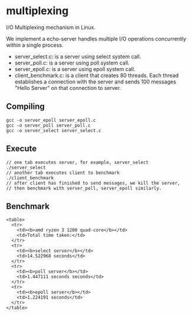 # multiplexing
I/O Multiplexing mechanism in Linux.

We implement a echo-server handles multiple I/O operations concurrently within a single process.

- server_select.c: is a server using select system call.
- server_poll.c: is a server using poll system call.
- server_epoll.c: is a server using epoll system call.
- client_benchmark.c: is a client that creates 80 threads. Each thread establishes a connection with the server and sends 100 messages "Hello Server" on that connection to server.

## Compiling

    gcc -o server_epoll server_epoll.c
    gcc -o server_poll server_poll.c
    gcc -o server_select server_select.c

## Execute

    // one tab executes server, for example, server_select
    ./server_select
    // another tab executes client to benchmark
    ./client_benchmark
    // after client has finished to send messages, we kill the server,
    // then benchmark with server_poll, server_epoll similarly.

## Benchmark

    <table>
      <tr>
        <td><b>amd ryzen 3 1200 quad-core</b></td>
        <td>Total time taken:</td>
      </tr>
      <tr>
        <td><b>select server</b></td>
        <td>14.522968 seconds</td>
      </tr>
      <tr>
        <td><b>poll server</b></td>
        <td>1.447111 seconds seconds</td>
      </tr>
      <tr>
        <td><b>epoll server</b></td>
        <td>1.224191 seconds</td>
      </tr>
    </table>


